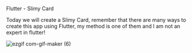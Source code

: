 Flutter - Slimy Card

Today we will create a Slimy Card, remember that there are many ways to create this app using Flutter, my method is one of them and I am not an expert in flutter!

![ezgif com-gif-maker (6)](https://user-images.githubusercontent.com/76742671/114446635-23c1a080-9bda-11eb-9a67-7b37709d634e.gif)
